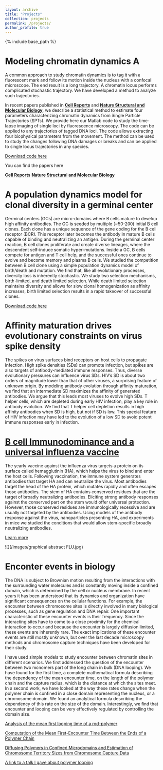 ```yaml
---
layout: archive
title: "Projects"
collection: projects
permalink: /projects/
author_profile: true
---
```


{% include base_path %}

Modeling chromatin dynamics A
======

A common approach to study chromatin dynamics is to tag it with a fluorescent mark and follow 
its motion inside the nucleus with a confocal microscope. The end result is a long trajectory. 
A chromatin locus performs complicated stochastic trajectory. We have developed a method to analyze such trajectories.

In recent papers published in [**Cell Reports**](https://www.sciencedirect.com/science/article/pii/S2211124717300542?via%3Dihub) and [**Nature Structural and Molecular Biology**](https://www.nature.com/articles/nsmb.3347), we describe a statistical 
method to estimate four parameters characterizing chromatin dynamics from Single Particle Trajectories (SPTs). 
We provide here our Matlab code to study the time-lapse imaging of single loci by fluorescence microscopy. 
The code can be applied to any trajectories of tagged DNA loci. 
The code allows extracting four biophysical parameters from the movement. 
The method can be used to study the changes following DNA damages or breaks and can be applied to single locus trajectories in any species. 

[Download code here](https://github.com/amitaiassaf/SPT_analysis)

You can find the papers here

[**Cell Reports**](https://www.sciencedirect.com/science/article/pii/S2211124717300542?via%3Dihub)
[**Nature Structural and Molecular Biology**](https://www.nature.com/articles/nsmb.3347)


A population dynamics model for clonal diversity in a germinal center
======
  
Germinal centers (GCs) are micro-domains where B cells mature to develop high affinity antibodies. The GC is seeded by multiple (~50-200) initial B cell clones. Each clone has a unique sequence of the gene coding for the B cell receptor (BCR). This receptor later becomes the antibody in mature B cells capable of binding and neutralizing an antigen. During the germinal center reaction, B cell clones proliferate and create diverse lineages, where the descendent self-induce somatic hyper-mutations. Inside a GC, B cells compete for antigen and T cell help, and the successful ones continue to evolve and become memory and plasma B cells. We studied the competition between B cell clone using a simple population dynamics model of birth/death and mutation. We find that, like all evolutionary processes, diversity loss is inherently stochastic. We study two selection mechanisms, birth-limited, and death limited selection. While death limited selection maintains diversity and allows for slow clonal homogenization as affinity increases, birth limited selection results in a rapid takeover of successful clones.

[Download code here](https://github.com/amitaiassaf/Modeling-Germinal-Center-Reaction)
  
Affinity maturation drives evolutionary constraints on virus spike density
======

The spikes on virus surfaces bind receptors on host cells to propagate infection. High spike densities (SDs) can promote infection, but spikes are also targets of antibody-mediated immune responses. Thus, diverse evolutionary pressures can influence virus SDs. HIV’s SD is about two orders of magnitude lower than that of other viruses, a surprising feature of unknown origin. By modeling antibody evolution through affinity maturation, we find that an intermediate SD maximizes the affinity of generated antibodies. We argue that this leads most viruses to evolve high SDs. T helper cells, which are depleted during early HIV infection, play a key role in antibody evolution. We find that T helper cell depletion results in high affinity antibodies when SD is high, but not if SD is low. This special feature of HIV infection may have led to the evolution of a low SD to avoid potent immune responses early in infection. 

[B cell Immunodominance and a universal influenza vaccine](https://github.com/amitaiassaf/B-cell-Immunodominance-Hierarchies)
======

The yearly vaccine against the influenza virus targets a protein on its surface called hemagglutinin (HA), which helps the virus to bind and enter the host cells. Following vaccination, the immune system generates antibodies that target HA and can neutralize the virus. Most antibodies target the head of the HA protein, which mutates rapidly and often escapes those antibodies. The stem of HA contains conserved residues that are the target of broadly neutralizing antibodies. Eliciting strong antibody responses against the conserved part on the stem would offer universal protection. However, those conserved residues are immunologically recessive and are usually not targeted by the antibodies. Using models of the antibody response against the virus, nanoparticles presenting HA, and experiments in mice we studied the conditions that would allow stem-specific broadly neutralizing antibodies.

[Learn more](https://github.com/amitaiassaf/B-cell-Immunodominance-Hierarchies)

![](/images/graphical abstract FLU.jpg)



Enconter events in biology
======
The DNA is subject to Brownian motion resulting from the interactions with the surrounding water molecules and is constantly moving inside a confined domain, which is determined by the cell or nucleus membrane. In recent years it has been understood that its dynamics and organization have significant consequences on the cellular functions. For example, the encounter between chromosome sites is directly involved in many biological processes, such as gene regulation and DNA repair. One important characteristic of these encounter events is their frequency. Since the interacting sites have to come to a close proximity for the chemical interaction to occur and because the encounter is largely diffusion limited, these events are inherently rare. The exact implications of these encounter events are still mostly unknown, but over the last decade microscopy methods and chromosome capture techniques have been developed for their study.

I have used simple models to study encounter between chromatin sites in different scenarios. We first addressed the question of the encounter between two monomers part of the long chain in bulk (DNA looping). We have found for the first time, a complete mathematical formula describing the dependency of the mean encounter time, on the length of the polymer chain and the capture radius, which is the distance at which the sites meet. In a second work, we have looked at the way these rates change when the polymer chain is confined in a close domain representing the nucleus, or a chromosome domain. We found an analytical formula describing the dependency of this rate on the size of the domain. Interestingly, we find that encounter and looping can be very effectively regulated by controlling the domain size.

[Analysis of the mean first looping time of a rod-polymer](http://epubs.siam.org/doi/abs/10.1137/110842624)

[Computation of the Mean First-Encounter Time Between the Ends of a Polymer Chain](http://journals.aps.org/prl/abstract/10.1103/PhysRevLett.109.108302)

[Diffusing Polymers in Confined Microdomains and Estimation of Chromosome Territory Sizes from Chromosome Capture Data](http://journals.aps.org/prl/abstract/10.1103/PhysRevLett.110.248105)

[A link to a talk I gave about polymer looping](http://www.birs.ca/events/2015/5-day-workshops/15w5110/videos/watch/201503251043-Amitai.html)

